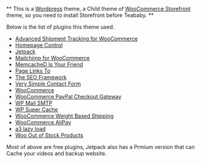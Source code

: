 ** This is a [Wordpress](https://wordpress.org) theme, a Child theme of [WooCommerce Storefront](https://woocommerce.com) theme, so you need to install Storefront before Teababy. **

Below is the list of plugins this theme used.

+ [Advanced Shipment Tracking for WooCommerce](https://wordpress.org/plugins/woo-advanced-shipment-tracking/)
+ [Homepage Control](https://wordpress.org/plugins/homepage-control/)
+ [Jetpack](https://wordpress.org/plugins/jetpack/)
+ [Mailchimp for WooCommerce](https://wordpress.org/plugins/mailchimp-for-woocommerce/)
+ [MemcacheD Is Your Friend](https://wordpress.org/plugins/memcached-is-your-friend/)
+ [Page Links To](https://wordpress.org/plugins/page-links-to/)
+ [The SEO Framework](https://wordpress.org/plugins/autodescription/)
+ [Very Simple Contact Form](https://wordpress.org/plugins/very-simple-contact-form/)
+ [WooCommerce](https://wordpress.org/plugins/woocommerce/)
+ [WooCommerce PayPal Checkout Gateway](https://wordpress.org/plugins/woocommerce-gateway-paypal-express-checkout/)
+ [WP Mail SMTP](https://wordpress.org/plugins/wp-mail-smtp/)
+ [WP Super Cache](https://wordpress.org/plugins/wp-super-cache/)
+ [WooCommerce Weight Based Shipping](https://wordpress.org/plugins/weight-based-shipping-for-woocommerce/)
+ [WooCommerce AliPay](https://github.com/wzhih/woocommerce-alipay)
+ [a3 lazy load](https://wordpress.org/plugins/a3-lazy-load/)
+ [Woo Out of Stock Products](https://wordpress.org/plugins/woo-out-of-stock-products/)

Most of above are free plugins, Jetpack also has a Prmium version that can Cache your videos and backup website. 
